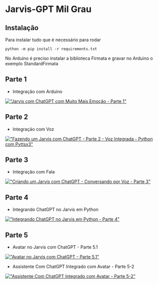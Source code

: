 # Jarvis-GPT Mil Grau

## Instalação

Para instalar tudo que é necessário para rodar
```
python -m pip install -r requirements.txt
```

No Arduino é preciso instalar a biblioteca Firmata e gravar no Arduino o exemplo StandardFirmata

## Parte 1
- Integração com Arduino

[!["Jarvis com ChatGPT com Muito Mais Emoção - Parte 1"](https://img.youtube.com/vi/3JGGeMssLyM/0.jpg)](https://www.youtube.com/watch?v=3JGGeMssLyM)

## Parte 2
- Integração com Voz

[!["Fazendo um Jarvis com ChatGPT - Parte 2 - Voz Integrada - Python com Pyttsx3"](https://img.youtube.com/vi/q0z5r1Syq5A/0.jpg)](https://www.youtube.com/watch?v=q0z5r1Syq5A)

## Parte 3
- Integração com Fala

[!["Criando um Jarvis com ChatGPT - Conversando por Voz - Parte 3"](https://img.youtube.com/vi/LEtXMSwRUdI/0.jpg)](https://www.youtube.com/watch?v=LEtXMSwRUdI)

## Parte 4
- Integrando ChatGPT no Jarvis em Python

[!["Integrando ChatGPT no Jarvis em Python - Parte 4"](https://img.youtube.com/vi/TOGxthT_ZWg/0.jpg)](https://www.youtube.com/watch?v=TOGxthT_ZWg)

## Parte 5
- Avatar no Jarvis com ChatGPT - Parte 5.1

[!["Avatar no Jarvis com ChatGPT - Parte 5.1"](https://img.youtube.com/vi/aixZc7Z-BBY/0.jpg)](https://www.youtube.com/watch?v=aixZc7Z-BBY)

- Assistente Com ChatGPT Integrado com Avatar - Parte 5-2

[!["Assistente Com ChatGPT Integrado com Avatar - Parte 5-2"](https://img.youtube.com/vi/jvlGyauExz0/0.jpg)](https://www.youtube.com/watch?v=jvlGyauExz0)
